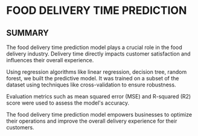 # FOOD DELIVERY TIME PREDICTION
## SUMMARY
The food delivery time prediction model plays a crucial role in the food delivery industry. Delivery time directly impacts customer satisfaction and influences their overall experience.


Using regression algorithms like linear regression, decision tree, random forest, we built the predictive model. It was trained on a subset of the dataset using techniques like cross-validation to ensure robustness. 

Evaluation metrics such as mean squared error (MSE) and R-squared (R2) score were used to assess the model's accuracy. 

The food delivery time prediction model empowers businesses to optimize their operations and improve the overall delivery experience for their customers.
